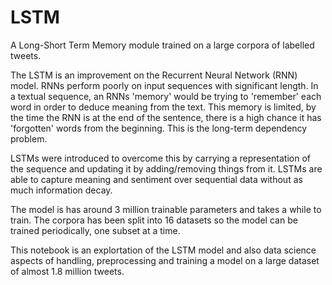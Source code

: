 # LSTM

A Long-Short Term Memory module trained on a large corpora of labelled tweets.

The LSTM is an improvement on the Recurrent Neural Network (RNN) model. RNNs perform poorly on input sequences with significant length. In a textual sequence, an RNNs 'memory' would be trying to 'remember' each word in order to deduce meaning from the text. This memory is limited, by the time the RNN is at the end of the sentence, there is a high chance it has 'forgotten' words from the beginning. This is the long-term dependency problem.

LSTMs were introduced to overcome this by carrying a representation of the sequence and updating it by adding/removing things from it. LSTMs are able to capture meaning and sentiment over sequential data without as much information decay.

The model is has around 3 million trainable parameters and takes a while to train. The corpora has been split into 16 datasets so the model can be trained periodically, one subset at a time.

This notebook is an explortation of the LSTM model and also data science aspects of handling, preprocessing and training a model on a large dataset of almost 1.8 million tweets.
